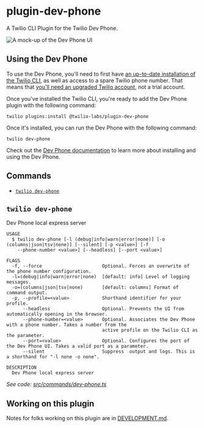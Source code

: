 # plugin-dev-phone

A Twilio CLI Plugin for the Twilio Dev Phone.

![A mock-up of the Dev Phone UI](https://user-images.githubusercontent.com/8594375/162187067-33f8e50e-64f9-4bd0-8cdb-ac10b2ff9b63.png)

## Using the Dev Phone

To use the Dev Phone, you'll need to first have [an up-to-date installation of the Twilio CLI](https://www.twilio.com/docs/content-snippets/twilio-cli-snippets/twilio-cli-installation), as well as access to a spare Twilio phone number. That means that [you'll need an upgraded Twilio account](https://support.twilio.com/hc/en-us/articles/223183208-Upgrading-to-a-paid-Twilio-Account?_ga=2.24955578.160882329.1650457443-360531395.1625234680), not a trial account.

Once you've installed the Twilio CLI, you're ready to add the Dev Phone plugin with the following command:

`twilio plugins:install @twilio-labs/plugin-dev-phone`

Once it's installed, you can run the Dev Phone with the following command:

`twilio dev-phone`

Check out the [Dev Phone documentation](https://www.twilio.com/docs/labs/dev-phone) to learn more about installing and using the Dev Phone.

## Commands
<!-- commands -->
* [`twilio dev-phone`](#twilio-dev-phone)

## `twilio dev-phone`

Dev Phone local express server

```
USAGE
  $ twilio dev-phone [-l (debug|info|warn|error|none)] [-o (columns|json|tsv|none)] [--silent] [-p <value>] [-f
    --phone-number <value>] [--headless] [--port <value>]

FLAGS
  -f, --force                      Optional. Forces an overwrite of the phone number configuration.
  -l=(debug|info|warn|error|none)  [default: info] Level of logging messages.
  -o=(columns|json|tsv|none)       [default: columns] Format of command output.
  -p, --profile=<value>            Shorthand identifier for your profile.
      --headless                   Optional. Prevents the UI from automatically opening in the browser.
      --phone-number=<value>       Optional. Associates the Dev Phone with a phone number. Takes a number from the
                                   active profile on the Twilio CLI as the parameter.
      --port=<value>               Optional. Configures the port of the Dev Phone UI. Takes a valid port as a parameter.
      --silent                     Suppress  output and logs. This is a shorthand for "-l none -o none".

DESCRIPTION
  Dev Phone local express server
```

_See code: [src/commands/dev-phone.ts](https://github.com/twilio-labs/dev-phone/blob/1.0.0-beta.4/src/commands/dev-phone.ts)_
<!-- commandsstop -->
 
## Working on this plugin

Notes for folks working on this plugin are in [DEVELOPMENT.md](DEVELOPMENT.md).
